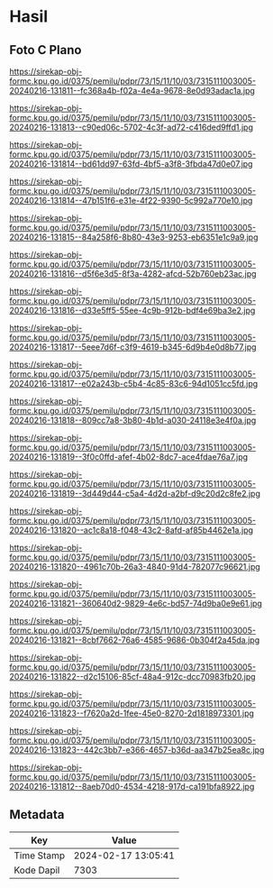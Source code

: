 # Hasil

## Foto C Plano

https://sirekap-obj-formc.kpu.go.id/0375/pemilu/pdpr/73/15/11/10/03/7315111003005-20240216-131811--fc368a4b-f02a-4e4a-9678-8e0d93adac1a.jpg

https://sirekap-obj-formc.kpu.go.id/0375/pemilu/pdpr/73/15/11/10/03/7315111003005-20240216-131813--c90ed06c-5702-4c3f-ad72-c416ded9ffd1.jpg

https://sirekap-obj-formc.kpu.go.id/0375/pemilu/pdpr/73/15/11/10/03/7315111003005-20240216-131814--bd61dd97-63fd-4bf5-a3f8-3fbda47d0e07.jpg

https://sirekap-obj-formc.kpu.go.id/0375/pemilu/pdpr/73/15/11/10/03/7315111003005-20240216-131814--47b151f6-e31e-4f22-9390-5c992a770e10.jpg

https://sirekap-obj-formc.kpu.go.id/0375/pemilu/pdpr/73/15/11/10/03/7315111003005-20240216-131815--84a258f6-8b80-43e3-9253-eb6351e1c9a9.jpg

https://sirekap-obj-formc.kpu.go.id/0375/pemilu/pdpr/73/15/11/10/03/7315111003005-20240216-131816--d5f6e3d5-8f3a-4282-afcd-52b760eb23ac.jpg

https://sirekap-obj-formc.kpu.go.id/0375/pemilu/pdpr/73/15/11/10/03/7315111003005-20240216-131816--d33e5ff5-55ee-4c9b-912b-bdf4e69ba3e2.jpg

https://sirekap-obj-formc.kpu.go.id/0375/pemilu/pdpr/73/15/11/10/03/7315111003005-20240216-131817--5eee7d6f-c3f9-4619-b345-6d9b4e0d8b77.jpg

https://sirekap-obj-formc.kpu.go.id/0375/pemilu/pdpr/73/15/11/10/03/7315111003005-20240216-131817--e02a243b-c5b4-4c85-83c6-94d1051cc5fd.jpg

https://sirekap-obj-formc.kpu.go.id/0375/pemilu/pdpr/73/15/11/10/03/7315111003005-20240216-131818--809cc7a8-3b80-4b1d-a030-24118e3e4f0a.jpg

https://sirekap-obj-formc.kpu.go.id/0375/pemilu/pdpr/73/15/11/10/03/7315111003005-20240216-131819--3f0c0ffd-afef-4b02-8dc7-ace4fdae76a7.jpg

https://sirekap-obj-formc.kpu.go.id/0375/pemilu/pdpr/73/15/11/10/03/7315111003005-20240216-131819--3d449d44-c5a4-4d2d-a2bf-d9c20d2c8fe2.jpg

https://sirekap-obj-formc.kpu.go.id/0375/pemilu/pdpr/73/15/11/10/03/7315111003005-20240216-131820--ac1c8a18-f048-43c2-8afd-af85b4462e1a.jpg

https://sirekap-obj-formc.kpu.go.id/0375/pemilu/pdpr/73/15/11/10/03/7315111003005-20240216-131820--4961c70b-26a3-4840-91d4-782077c96621.jpg

https://sirekap-obj-formc.kpu.go.id/0375/pemilu/pdpr/73/15/11/10/03/7315111003005-20240216-131821--360640d2-9829-4e6c-bd57-74d9ba0e9e61.jpg

https://sirekap-obj-formc.kpu.go.id/0375/pemilu/pdpr/73/15/11/10/03/7315111003005-20240216-131821--8cbf7662-76a6-4585-9686-0b304f2a45da.jpg

https://sirekap-obj-formc.kpu.go.id/0375/pemilu/pdpr/73/15/11/10/03/7315111003005-20240216-131822--d2c15106-85cf-48a4-912c-dcc70983fb20.jpg

https://sirekap-obj-formc.kpu.go.id/0375/pemilu/pdpr/73/15/11/10/03/7315111003005-20240216-131823--f7620a2d-1fee-45e0-8270-2d1818973301.jpg

https://sirekap-obj-formc.kpu.go.id/0375/pemilu/pdpr/73/15/11/10/03/7315111003005-20240216-131823--442c3bb7-e366-4657-b36d-aa347b25ea8c.jpg

https://sirekap-obj-formc.kpu.go.id/0375/pemilu/pdpr/73/15/11/10/03/7315111003005-20240216-131812--8aeb70d0-4534-4218-917d-ca191bfa8922.jpg


## Metadata

| Key        | Value               |
| ---------- | ------------------- |
| Time Stamp | 2024-02-17 13:05:41 |
| Kode Dapil | 7303                |



